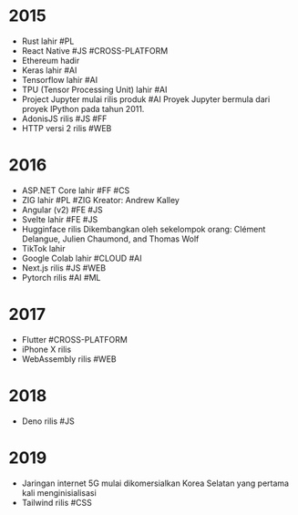 # 2015
- Rust lahir #PL 
- React Native #JS #CROSS-PLATFORM
- Ethereum hadir
- Keras lahir #AI
- Tensorflow lahir #AI 
- TPU (Tensor Processing Unit) lahir #AI
- Project Jupyter mulai rilis produk #AI
	Proyek Jupyter bermula dari proyek IPython pada tahun 2011.
- AdonisJS rilis #JS #FF
- HTTP versi 2 rilis #WEB
# 2016
- ASP.NET Core lahir #FF #CS
- ZIG lahir #PL #ZIG
	Kreator: Andrew Kalley
- Angular (v2) #FE #JS
- Svelte lahir #FE #JS
- Hugginface rilis
	Dikembangkan oleh sekelompok orang: Clément Delangue, Julien Chaumond, and Thomas Wolf
- TikTok lahir
- Google Colab lahir #CLOUD #AI 
- Next.js rilis #JS #WEB
- Pytorch rilis #AI #ML
# 2017
- Flutter #CROSS-PLATFORM
- iPhone X rilis
- WebAssembly rilis #WEB
# 2018
- Deno rilis #JS
# 2019

- Jaringan internet 5G mulai dikomersialkan
	Korea Selatan yang pertama kali menginisialisasi
- Tailwind rilis #CSS
